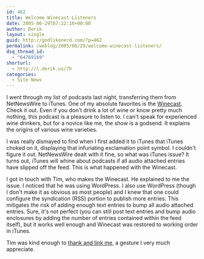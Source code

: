 ```yaml
---
id: 462
title: Welcome Winecast Listeners
date: 2005-06-29T07:22:10+00:00
author: Derik
layout: single
guid: http://godlikenerd.com/?p=462
permalink: /weblog/2005/06/29/welcome-winecast-listeners/
dsq_thread_id:
  - "64769169"
shorturl:
  - http://l.derik.us/7h
categories:
  - Site News
---
```

I went through my list of podcasts last night, transferring them from NetNewsWire to iTunes. One of my absolute favorites is the [Winecast](http://www.winecast.net). Check it out. Even if you don't drink a lot of wine or know pretty much nothing, this podcast is a pleasure to listen to. I can't speak for experienced wine drinkers, but for a novice like me, the show is a godsend. It explains the origins of various wine varieties.

I was really dismayed to find when I first added it to iTunes that iTunes choked on it, displaying that infuriating exclamation point symbol. I couldn't figure it out. NetNewsWire dealt with it fine, so what was iTunes issue? It turns out, iTunes will whine about podcasts if all audio attached entries have slipped off the feed. This is what happened with the Winecast.

I got in touch with Tim, who makes the Winecast. He explained to me the issue. I noticed that he was using WordPress. I also use WordPress (though I don't make it as obvious as most people) and I knew that one could configure the syndication (RSS) portion to publish more entries. This mitigates the risk of adding enough text entries to bump all audio attached entries. Sure, it's not perfect (you can still post text entries and bump audio enclosures by adding the number of entries contained within the feed itself), but it works well enough and Winecast was restored to working order in iTunes.

Tim was kind enough to [thank and link me](http://winecast.net/index.php?p=150), a gesture I very much appreciate.